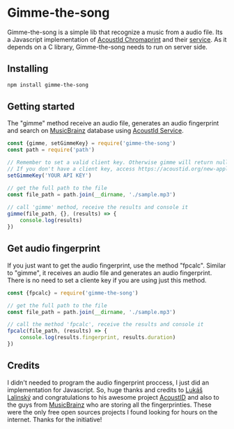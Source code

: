 # Gimme-the-song
 Gimme-the-song is a simple lib that recognize a music from a audio file. Its a Javascript implementation of [AcoustId Chromaprint](https://acoustid.org/chromaprint) and their [service](https://acoustid.org/server). As it depends on a C library, Gimme-the-song needs to run on server side.
 
## Installing
```bash
npm install gimme-the-song
```
## Getting started
The "gimme" method receive an audio file, generates an audio fingerprint and search on [MusicBrainz](https://musicbrainz.org/doc/MusicBrainz_Database) database using [AcoustId Service](https://acoustid.org/server).

````javascript
const {gimme, setGimmeKey} = require('gimme-the-song')
const path = require('path')

// Remember to set a valid client key. Otherwise gimme will return null.
// If you don't have a client key, access https://acoustid.org/new-application to register your application and get a client key.
setGimmeKey('YOUR API KEY')

// get the full path to the file
const file_path = path.join(__dirname, './sample.mp3')
  
// call 'gimme' method, receive the results and console it
gimme(file_path, {}, (results) => {
	console.log(results)
})
````

## Get audio fingerprint
 If you just want to get the audio fingerprint, use the method "fpcalc". Similar to "gimme", it receives an audio file and generates an audio fingerprint. There is no need to set a cliente key if you are using just this method.
````javascript
const {fpcalc} = require('gimme-the-song')

// get the full path to the file
const file_path = path.join(__dirname, './sample.mp3')

// call the method 'fpcalc', receive the results and console it
fpcalc(file_path, (results) => {
	console.log(results.fingerprint, results.duration)
})
````

## Credits
 I didn't needed to program the audio fingerprint proccess, I just did an implementation for Javascript. So, huge thanks and credits to [Lukáš Lalinský](https://oxygene.sk/) and congratulations to his awesome project [AcoustID](https://acoustid.org/) and also to the guys from [MusicBrainz](https://musicbrainz.org/) who are storing all the fingerprinties. These were the only free open sources projects I found looking for hours on the internet. Thanks for the initiative! 

